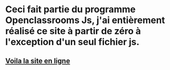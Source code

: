 # Ceci fait partie du programme Openclassrooms Js, j'ai entièrement réalisé ce site à partir de zéro à l'exception d'un seul fichier js. 

## <a href="https://engy-dev.github.io/website-photographe/"> Voila la site en ligne </a>

